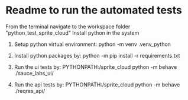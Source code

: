 # Readme to run the automated tests
From the terminal navigate to the workspace folder "python_test_sprite_cloud"
Install python in the system
1. Setup python virtual environment:
    python -m venv .venv_python
2. Install python packages by:
    python -m pip install -r requirements.txt

3. Run the ui tests by:
    PYTHONPATH:<PATH TO python_test_sprite_cloud>/sprite_cloud python -m behave ./sauce_labs_ui/

4. Run the api tests by:
    PYTHONPATH:<PATH TO python_test_sprite_cloud>/sprite_cloud python -m behave ./reqres_api/

